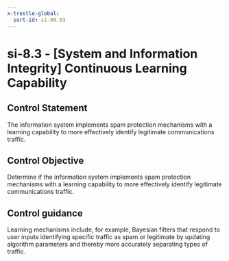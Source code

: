 ```yaml
---
x-trestle-global:
  sort-id: si-08.03
---
```


# si-8.3 - \[System and Information Integrity\] Continuous Learning Capability

## Control Statement

The information system implements spam protection mechanisms with a learning capability to more effectively identify legitimate communications traffic.

## Control Objective

Determine if the information system implements spam protection mechanisms with a learning capability to more effectively identify legitimate communications traffic.

## Control guidance

Learning mechanisms include, for example, Bayesian filters that respond to user inputs identifying specific traffic as spam or legitimate by updating algorithm parameters and thereby more accurately separating types of traffic.
